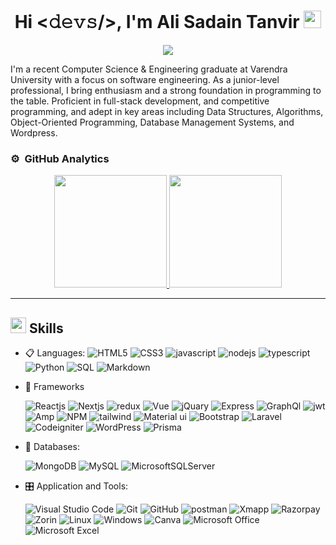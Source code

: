<div><h1 align="center">
   Hi <𝚍𝚎𝚟𝚜/>, I'm Ali Sadain Tanvir
  <img src="https://media.giphy.com/media/hvRJCLFzcasrR4ia7z/giphy.gif" width="28">
</h1>
<p align="center">
  <img src="https://readme-typing-svg.herokuapp.com/?font=Fira+Sans&size=22&pause=1000&color=F7A033&center=true&random=false&width=435&lines=Full+stack+web+developer;Python+Programmer;Wordpress+Expert;Self-taught+Learner"></img>
</p>
</div>

<p>
I'm a recent Computer Science & Engineering graduate at Varendra University with a focus on software engineering. As a junior-level professional, I bring enthusiasm and a strong foundation in programming to the table. Proficient in full-stack development, and competitive programming, and adept in key areas including Data Structures, Algorithms, Object-Oriented Programming, Database Management Systems, and Wordpress.
</p>

### ⚙️ &nbsp;GitHub Analytics

<p align="center">
<a href="https://github.com/Alisadaintanvir">
  <img height="180em" src="https://github-readme-stats-eight-theta.vercel.app/api?username=Alisadaintanvir&show_icons=true&theme=gruvbox&include_all_commits=true&count_private=true"/>
  <img height="180em" src="https://github-readme-stats-eight-theta.vercel.app/api/top-langs/?username=Alisadaintanvir&layout=compact&langs_count=8&theme=gruvbox&include_all_commits=true&count_private=true"/>
</a>
</p>

---

<div>
  
## <img src="https://media2.giphy.com/media/QssGEmpkyEOhBCb7e1/giphy.gif?cid=ecf05e47a0n3gi1bfqntqmob8g9aid1oyj2wr3ds3mg700bl&rid=giphy.gif" width ="25"><b> Skills</b>

<p align="center">

- 📋 Languages:
  ![HTML5](https://img.shields.io/badge/html5-%23E34F26.svg?style=for-the-badge&logo=html5&logoColor=white)
  ![CSS3](https://img.shields.io/badge/css3-%231572B6.svg?style=for-the-badge&logo=css3&logoColor=white)
  ![javascript](https://img.shields.io/badge/javascript%20-%23323330.svg?&style=for-the-badge&logo=javascript&logoColor=%23F7DF1E)
  ![nodejs](https://img.shields.io/badge/node.js%20-%2343853D.svg?&style=for-the-badge&logo=node.js&logoColor=white)
  ![typescript](https://img.shields.io/badge/TypeScript-007ACC?style=for-the-badge&logo=typescript&logoColor=white)
  ![Python](https://img.shields.io/badge/python-%23777BB4.svg?style=for-the-badge&logo=python&logoColor=white)
  ![SQL](https://custom-icon-badges.herokuapp.com/badge/SQL-025E8C.svg?logo=database&logoColor=white)
  ![Markdown](https://img.shields.io/badge/markdown-%23000000.svg?style=for-the-badge&logo=markdown&logoColor=white)
- 🎨 Frameworks

  ![Reactjs](https://img.shields.io/badge/react%20-%2320232a.svg?&style=for-the-badge&logo=react&logoColor=%2361DAFB)
  ![Nextjs](https://img.shields.io/badge/next.js-000000?style=for-the-badge&logo=nextdotjs&logoColor=white)
  ![redux](https://img.shields.io/badge/Redux-593D88?style=for-the-badge&logo=redux&logoColor=white)
  ![Vue](https://img.shields.io/badge/Vue.js-35495E?style=for-the-badge&logo=vuedotjs&logoColor=4FC08D)
  ![jQuary](https://img.shields.io/badge/jQuery-0769AD?style=for-the-badge&logo=jquery&logoColor=white)
  ![Express](https://img.shields.io/badge/Express.js-000000?style=for-the-badge&logo=express&logoColor=white)
  ![GraphQl](https://img.shields.io/badge/GraphQl-E10098?style=for-the-badge&logo=graphql&logoColor=white)
  ![jwt](https://img.shields.io/badge/JWT-000000?style=for-the-badge&logo=JSON%20web%20tokens&logoColor=white)
  ![Amp](https://img.shields.io/badge/Amp-000?style=for-the-badge&logo=amp&logoColor=005AF0)
  ![NPM](https://img.shields.io/badge/npm-CB3837?style=for-the-badge&logo=npm&logoColor=white)
  ![tailwind](https://img.shields.io/badge/Tailwind_CSS-38B2AC?style=for-the-badge&logo=tailwind-css&logoColor=white)
  ![Material ui](https://img.shields.io/badge/Material%20UI-007FFF?style=for-the-badge&logo=mui&logoColor=white)
  ![Bootstrap](https://img.shields.io/badge/bootstrap%20-%23563D7C.svg?&style=for-the-badge&logo=bootstrap&logoColor=white)
  ![Laravel](https://img.shields.io/badge/Laravel-FF2D20?style=for-the-badge&logo=laravel&logoColor=white)
  ![Codeigniter](https://img.shields.io/badge/Codeigniter-EF4223?style=for-the-badge&logo=codeigniter&logoColor=white)
  ![WordPress](https://img.shields.io/badge/WordPress-%23117AC9.svg?style=for-the-badge&logo=WordPress&logoColor=white)
  ![Prisma](https://img.shields.io/badge/Prisma-3982CE?style=for-the-badge&logo=Prisma&logoColor=white)

- 💾 Databases:

  ![MongoDB](https://img.shields.io/badge/MongoDB-%234ea94b.svg?&style=for-the-badge&logo=mongodb&logoColor=white)
  ![MySQL](https://img.shields.io/badge/MySQL-00000F?style=for-the-badge&logo=mysql&logoColor=white)
  ![MicrosoftSQLServer](https://img.shields.io/badge/Microsoft%20SQL%20Sever-CC2927?style=for-the-badge&logo=microsoft%20sql%20server&logoColor=white)

- 🎛️ Application and Tools:

  ![Visual Studio Code](https://img.shields.io/badge/Visual%20Studio%20Code-0078d7.svg?style=for-the-badge&logo=visual-studio-code&logoColor=white)
  ![Git](https://img.shields.io/badge/git-%23F05033.svg?style=for-the-badge&logo=git&logoColor=white)
  ![GitHub](https://img.shields.io/badge/github-%23121011.svg?style=for-the-badge&logo=github&logoColor=white)
  ![postman](https://img.shields.io/badge/Postman-FF6C37?style=for-the-badge&logo=Postman&logoColor=white)
  ![Xmapp](https://img.shields.io/badge/Xampp-F37623?style=for-the-badge&logo=xampp&logoColor=white)
  ![Razorpay](https://img.shields.io/badge/Razorpay-02042B?style=for-the-badge&logo=razorpay&logoColor=3395FF)
  ![Zorin](https://img.shields.io/badge/Zorin%20OS-0CC1F3?style=for-the-badge&logo=zorin&logoColor=white)
  ![Linux](https://img.shields.io/badge/Linux-FCC624?style=for-the-badge&logo=linux&logoColor=black)
  ![Windows](https://img.shields.io/badge/Windows-0078D6?style=for-the-badge&logo=windows&logoColor=white)
  ![Canva](https://img.shields.io/badge/Canva-%2300C4CC.svg?style=for-the-badge&logo=Canva&logoColor=white)
  ![Microsoft Office](https://img.shields.io/badge/Microsoft_Office-D83B01?style=for-the-badge&logo=microsoft-office&logoColor=white)
  ![Microsoft Excel](https://img.shields.io/badge/Microsoft_Excel-217346?style=for-the-badge&logo=microsoft-excel&logoColor=white)

</p>

<br>

</div>
